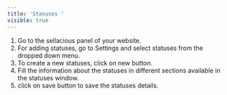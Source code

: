 ```yaml
---
title: 'Stasuses '
visible: true
---
```


1. Go to the sellacious panel of your website.
2. For adding statuses, go to Settings and select statuses from the dropped down menu.
3. To create a new statuses, click on new button.
4. Fill the information about the statuses in different sections available in the statuses window.
5. click on save button to save the statuses details.
